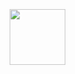 <div id="header" align="center">
  <img src=" https://media.giphy.com/media/WSBeyxvC1jH496xQGA/giphy.gif?cid=ecf05e47xg9jw0u4qksp4sn6aczdwi1103gu6xy4r3owq9ct&ep=v1_gifs_related&rid=giphy.gif&ct=s" width="100"/>
 
 
</div>




